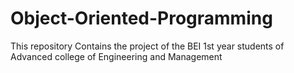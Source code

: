# Object-Oriented-Programming
This repository Contains the project of the BEI 1st year students of Advanced college of Engineering and Management
